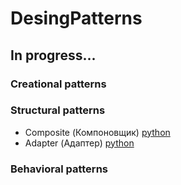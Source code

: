 # DesingPatterns
## In progress...
### Creational patterns

### Structural patterns
- Composite (Компоновщик) [python](https://github.com/arcanrun/DesingPatterns/blob/master/structural/Composite.py)
- Adapter (Адаптер) [python](https://github.com/arcanrun/DesingPatterns/blob/master/structural/Adapter.py)

### Behavioral patterns
